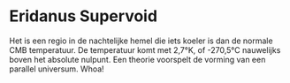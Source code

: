 # Eridanus Supervoid

Het is een regio in de nachtelijke hemel die iets koeler is dan de normale CMB
temperatuur. De temperatuur komt met 2,7°K, of -270,5°C nauwelijks boven het
absolute nulpunt. Een theorie voorspelt de vorming van een parallel universum.
Whoa!
